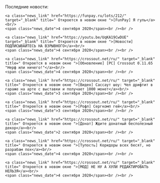 <div class="block-inner">
    <span class="news_header"> Последние новости: </span><br />
    
    <a class="news_link" href="https://funpay.ru/lots/212/" target="_blank" title=" Откроется в новом окне ">[FunPay] Я гуль</a><br/>
    <span class="news_date">4 сентября 2020</span><br /><br />

    <a class="news_link" href="https://youtu.be/UqKA19CwDUE" target="_blank" title=" Откроется в новом окне ">[Новости] ПОДПИСЫВАЙТЕСЬ НА ВЗРЫВНОГО</a><br/>
    <span class="news_date">4 сентября 2020</span><br /><br />

    <a class="news_link" href="https://crossout.net/ru/" target="_blank" title=" Откроется в новом окне ">[Обновление] [PC] Crossout 0.11.65 "Нерф или ничего!"</a><br/>
    <span class="news_date">4 сентября 2020</span><br /><br />

    <a class="news_link" href="https://crossout.net/ru/" target="_blank" title=" Откроется в новом окне ">[Видео] Сассаут шоу: Чел дрифтит в гараже на арте с выставки и получает 1000 монет</a><br/>
    <span class="news_date">3 сентября 2020</span><br /><br />

    <a class="news_link" href="https://crossout.net/ru/" target="_blank" title=" Откроется в новом окне ">[Рофл] Сергкомп гей</a><br/>
    <span class="news_date">3 сентября 2020</span><br /><br />

    <a class="news_link" href="https://crossout.net/ru/" target="_blank" title=" Откроется в новом окне ">[Донат] Ждите донатный бесполезный декор</a><br/>
    <span class="news_date">2 сентября 2020</span><br /><br />

    <a class="news_link" href="https://crossout.net/ru/" target="_blank" title=" Откроется в новом окне ">[Тупость] Коридоры всех бесят, но разрабам пох</a><br/>
    <span class="news_date">4 сентября 2020</span><br /><br />

    <a class="news_link" href="https://crossout.net/ru/" target="_blank" title=" Откроется в новом окне ">[МОД] НЕ НУ А ХУЛИ РЕДАКТИРОВАТЬ НЕЛЬЗЯ</a><br/>
    <span class="news_date">4 сентября 2020</span><br /><br />
</div>

